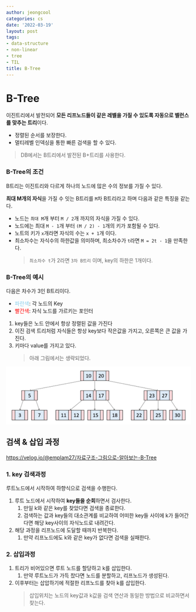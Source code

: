 ```yaml
---
author: jeongcool
categories: cs
date: '2022-03-19'
layout: post
tags:
- data-structure
- non-linear
- tree
- TIL
title: B-Tree
---
```


# B-Tree
이진트리에서 발전되어 **모든 리프노드들이 같은 레벨을 가질 수 있도록 자동으로 벨런스를 맞추는 트리**이다.
- 정렬된 순서를 보장한다.
- 멀티레벨 인덱싱을 통한 빠른 검색을 할 수 있다.

> DB에서는 B트리에서 발전된 B+트리를 사용한다.


### B-Tree의 조건
B트리는 이진트리와 다르게 하나의 노드에 많은 수의 정보를 가질 수 있다.

**최대 M개의 자식**을 가질 수 잇는 B트리를 `M`차 B트리라고 하며 다음과 같은 특징을 같는다.
- 노드는 `최대 M`개 부터 `M / 2`개 까지의 자식을 가질 수 있다.
- 노드에는 최대 `M - 1`개 부터 `(M / 2) - 1`개의 키가 포함될 수 있다.
- 노트의 키가 `x`개라면 자식의 수는 `x + 1`개 이다.
- 최소차수는 자식수의 하한값을 의미하며, 최소차수가 `t`라면 `M = 2t - 1`을 만족한다.
  > `최소차수 t`가 2라면 `3차 B트리` 이며, key의 하한은 1개이다.

### B-Tree의 예시
다음은 차수가 3인 B트리이다.
- <span style="color:skyblue">파란색</span>: 각 노드의 Key
- <span style="color:red">빨간색</span>: 자식 노드를 가르키는 포인터

1. key들은 노드 안에서 항상 정렬된 값을 가진다
2. 이진 검색 트리처럼 자식들은 항상 key보다 작은값을 가지고, 오른쪽은 큰 값을 가진다.
3. 키마다 value를 가지고 있다.
   > 아래 그림에서는 생략되었다.

<img src="/assets/images/posts/cs/b-tree-basic.png">


## 검색 & 삽입 과정
https://velog.io/@emplam27/자료구조-그림으로-알아보는-B-Tree

### 1. key 검색과정
루트노드에서 시작하여 하향식으로 검색을 수행한다.

1. 루트 노드에서 시작하여 **key들을 순회**하면서 검사한다.
   1. 만일 k와 같은 key를 찾았다면 검색을 종료한다.
   2. 검색하는 값과 key들의 대소관계를 비교하여 어떠한 key들 사이에 k가 들어간다면 해당 key사이의 자식노드로 내려간다.
2. 해당 과정을 리프노드에 도달할 때까지 반복한다.
   1. 만약 리프노드에도 k와 같은 key가 없다면 검색을 실패한다.

### 2. 삽입과정
1. 트리가 비어있으면 루트 노드를 할당하고 k를 삽입한다.
   1. 만약 루트노드가 가득 찼다면 노드를 분할하고, 리프노드가 생성된다.
2. 이후부터는 삽압하기에 적절한 리프노드를 찾아 k를 삽입한다.
   > 삽입위치는 노드의 key값과 k값을 검색 연산과 동일한 방법으로 비교하면서 찾는다.